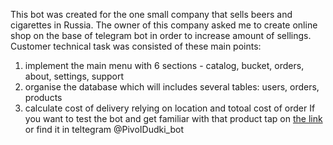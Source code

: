 This bot was created for the one small company that sells beers and cigarettes in Russia. The owner of this company asked me to create online shop on the base of telegram bot in order to increase amount of sellings.
Customer technical task was consisted of these main points:
1) implement the main menu with 6 sections - catalog, bucket, orders, about, settings, support
2) organise the database which will includes several tables: users, orders, products
3) calculate cost of delivery relying on location and totoal cost of order
If you want to test the bot and get familiar with that product tap on [the link](https://t.me/PivoIDudki_bot) or find it in teltegram @PivoIDudki_bot
